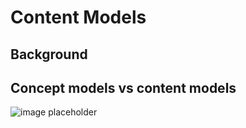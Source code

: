 # Content Models

## Background


## Concept models vs content models



![image placeholder](http://url/to/img.png)
